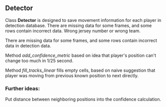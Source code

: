 ## Detector

Class **Detector** is designed to save movement information for each player in detection database.
There are missing data for some frames, and some rows contain incorrect data. Wrong jersey number or wrong team.


There are missing data for some frames, and some rows contain incorrect data in detection data.

Method *add_confidence_metric* based on idea that player's position can't change too much in 1/25 second.

Method *fill_tracks_linear* fills empty cells, based on naive suggestion that player was moving from previous  known position to next directly.

### Further ideas:
 Put distance between neighboring positions into the confidence calculation.